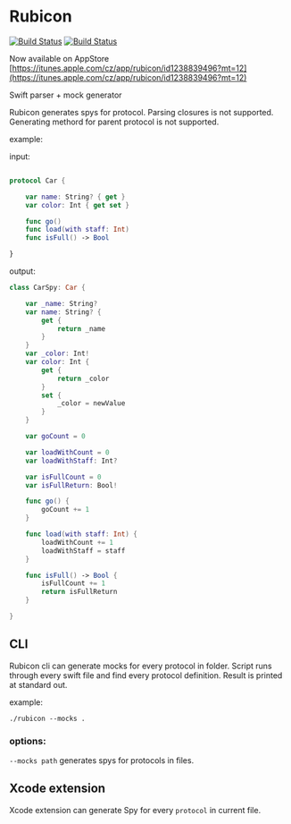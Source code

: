 # Rubicon
[![Build Status](https://travis-ci.org/raptorxcz/Rubicon.svg?branch=master)](https://travis-ci.org/raptorxcz/Rubicon)
[![Build Status](https://codecov.io/gh/raptorxcz/Rubicon/branch/master/graph/badge.svg)](https://codecov.io/gh/raptorxcz/Rubicon)

Now available on AppStore [https://itunes.apple.com/cz/app/rubicon/id1238839496?mt=12](https://itunes.apple.com/cz/app/rubicon/id1238839496?mt=12)

Swift parser + mock generator

Rubicon generates spys for protocol. Parsing closures is not supported. Generating methord for parent protocol is not supported.

example:

input:

```swift

protocol Car {

    var name: String? { get }
    var color: Int { get set }

    func go()
    func load(with staff: Int)
    func isFull() -> Bool

}

```

output:

```swift
class CarSpy: Car {

	var _name: String?
	var name: String? {
		get {
			return _name
		}
	}
	var _color: Int!
	var color: Int {
		get {
			return _color
		}
		set {
			_color = newValue
		}
	}

	var goCount = 0

	var loadWithCount = 0
	var loadWithStaff: Int?

	var isFullCount = 0
	var isFullReturn: Bool!

	func go() {
		goCount += 1
	}

	func load(with staff: Int) {
		loadWithCount += 1
		loadWithStaff = staff
	}

	func isFull() -> Bool {
		isFullCount += 1
		return isFullReturn
	}

}
```

## CLI

Rubicon cli can generate mocks for every protocol in folder. Script runs through every swift file and find every protocol definition. Result is printed at standard out.

example:
```
./rubicon --mocks .
```

### options:

`--mocks path` generates spys for protocols in files.

## Xcode extension

Xcode extension can generate Spy for every `protocol` in current file.

